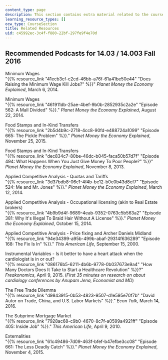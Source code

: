 ```yaml
---
content_type: page
description: This section contains extra material related to the course.
learning_resource_types: []
ocw_type: CourseSection
title: Related Resources
uid: c45992ec-3c4f-f880-22bf-297fe9f4e70d
---
```


Recommended Podcasts for 14.03 / 14.003 Fall 2016
-------------------------------------------------

Minimum Wages  
"{{% resource_link "41ecb3cf-c2cd-46bb-a76f-61a41be50e44" "Does Raising the Minimum Wage Kill Jobs?" %}}" _Planet Money the Economy Explained_, March 6, 2014.

Minimum Wages  
"{{% resource_link "461911db-25ae-4bef-9b0b-2852935c2a2e" "Episode 562: A Mall Divided" %}}." _Planet Money the Economy Explained_, August 22, 2014.

Food Stamps and In-Kind Transfers  
"{{% resource_link "2b5d4b9c-2718-4cc8-90fd-e488724a1099" "Episode 665: The Pickle Problem" %}}." _Planet Money the Economy Explained_, November 25, 2015.

Food Stamps and In-Kind Transfers  
"{{% resource_link "dec834c7-80be-46dc-b045-faca50b57d7f" "Episode 494: What Happens When You Just Give Money To Poor People?" %}}" _Planet Money the Economy Explained_, November 8, 2013.

Applied Competitive Analysis - Quotas and Tariffs  
"{{% resource_link "3d37bdb8-06c1-4f4b-be12-b0e0b43d8ef7" "Episode 524: Me and Mr. Jones" %}}." _Planet Money the Economy Explained_, March 12, 2014.

Applied Competitive Analysis - Occupational licensing (akin to Real Estate brokers)  
"{{% resource_link "4b9b9d4f-9689-4eab-9352-0763c5b563a2" "Episode 381: Why It's Illegal To Braid Hair Without A License" %}}." _Planet Money the Economy Explained_, October 15, 2014.

Applied Competitive Analysis - Price fixing and Archer Daniels Midland  
"{{% resource_link "94e34399-a95b-499b-abaf-29314f636289" "Episode 168: The Fix Is In" %}}." _This American Life_, September 15, 2000.

Instrumental Variables - Is it better to have a heart attack when the cardiologist is in or out?  
"{{% resource_link "086176b5-6211-4b6b-9778-0b037673e9a4" "How Many Doctors Does It Take to Start a Healthcare Revolution" %}}?" _Freakonomics_, April 9, 2015. (_First 35 minutes on research on about cardiology conferences by Anupam Jena, Economist and MD_)

The Free Trade Dilemma  
"{{% resource_link "d9843915-0b53-4823-9507-d1e595e70f7b" "David Autor on Trade, China, and U.S. Labor Markets" %}}." _Econ Talk_, March 14, 2016.

The Subprime Mortgage Market  
"{{% resource_link "7928ac68-c9b0-4670-8c7f-a0599a4921ff" "Episode 405: Inside Job" %}}." _This American Life_, April 9, 2010.

Externalities  
"{{% resource_link "61c49486-7d09-463f-bfef-b47efbe3cc08" "Episode 661: The Less Deadly Catch" %}}." _Planet Money the Economy Explained_, November 4, 2015.